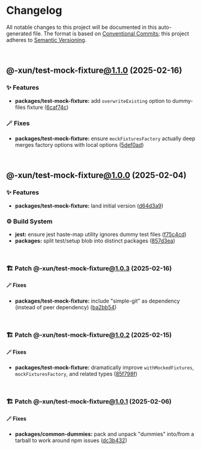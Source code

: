 # Changelog

All notable changes to this project will be documented in this auto-generated
file. The format is based on [Conventional Commits][1];
this project adheres to [Semantic Versioning][2].

<br />

## @-xun/test-mock-fixture[@1.1.0][3] (2025-02-16)

### ✨ Features

- **packages/test-mock-fixture:** add `overwriteExisting` option to dummy-files fixture ([6caf74c][4])

### 🪄 Fixes

- **packages/test-mock-fixture:** ensure `mockFixturesFactory` actually deep merges factory options with local options ([5def0ad][5])

<br />

## @-xun/test-mock-fixture[@1.0.0][6] (2025-02-04)

### ✨ Features

- **packages/test-mock-fixture:** land initial version ([d64d3a9][7])

### ⚙️ Build System

- **jest:** ensure jest haste-map utility ignores dummy test files ([f75c4cd][8])
- **packages:** split test/setup blob into distinct packages ([857d3ea][9])

<br />

### 🏗️ Patch @-xun/test-mock-fixture[@1.0.3][10] (2025-02-16)

#### 🪄 Fixes

- **packages/test-mock-fixture:** include "simple-git" as dependency (instead of peer dependency) ([ba2bb54][11])

<br />

### 🏗️ Patch @-xun/test-mock-fixture[@1.0.2][12] (2025-02-15)

#### 🪄 Fixes

- **packages/test-mock-fixture:** dramatically improve `withMockedFixtures`, `mockFixturesFactory`, and related types ([85f798f][13])

<br />

### 🏗️ Patch @-xun/test-mock-fixture[@1.0.1][14] (2025-02-06)

#### 🪄 Fixes

- **packages/common-dummies:** pack and unpack "dummies" into/from a tarball to work around npm issues ([dc3b432][15])

[1]: https://conventionalcommits.org
[2]: https://semver.org
[3]: https://github.com/Xunnamius/test-utils/compare/@-xun/test-mock-fixture@1.0.3...@-xun/test-mock-fixture@1.1.0
[4]: https://github.com/Xunnamius/test-utils/commit/6caf74c08a58888d5d0ce0114dff670f8b570906
[5]: https://github.com/Xunnamius/test-utils/commit/5def0ad49a4eadefc61d6daed0a34b59fa75efb7
[6]: https://github.com/Xunnamius/test-utils/compare/857d3eac80084608a88cbc27476cbe23e155ce7d...@-xun/test-mock-fixture@1.0.0
[7]: https://github.com/Xunnamius/test-utils/commit/d64d3a91f6d333efbf59693698a240e71ceb6ef3
[8]: https://github.com/Xunnamius/test-utils/commit/f75c4cd929f5d1720d466436ad2ee5c68cced170
[9]: https://github.com/Xunnamius/test-utils/commit/857d3eac80084608a88cbc27476cbe23e155ce7d
[10]: https://github.com/Xunnamius/test-utils/compare/@-xun/test-mock-fixture@1.0.2...@-xun/test-mock-fixture@1.0.3
[11]: https://github.com/Xunnamius/test-utils/commit/ba2bb54f0f2d41708034e4076c72856c63c5167a
[12]: https://github.com/Xunnamius/test-utils/compare/@-xun/test-mock-fixture@1.0.1...@-xun/test-mock-fixture@1.0.2
[13]: https://github.com/Xunnamius/test-utils/commit/85f798f7d3d6f2f09ac0e84b754a6d384e8337f1
[14]: https://github.com/Xunnamius/test-utils/compare/@-xun/test-mock-fixture@1.0.0...@-xun/test-mock-fixture@1.0.1
[15]: https://github.com/Xunnamius/test-utils/commit/dc3b432f6d15898a8396cf56c73f03cafcecb7a9
